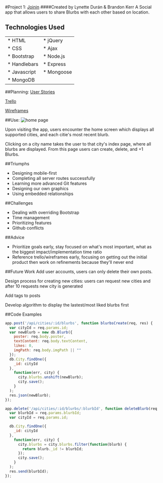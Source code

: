 #Project 1: [Joinin](https://join-in-app.herokuapp.com/)
####Created by Lynette Durán & Brandon Kerr
A Social app that allows users to share Blurbs with each other based on location.

Technologies Used
-----------
|                |             |
|----------------|-------------|
| * HTML         | * jQuery    |
| * CSS          | * Ajax      |
| * Bootstrap    | * Node.js   |
| * Handlebars   | * Express   |
| * Javascript   | * Mongoose  |
| * MongoDB      |             |

##Planning:
[User Stories](https://docs.google.com/document/d/1bB7cZLRpcKMa4wOch1ewGnsfvHHRYO0FEFSNpPJChE8/edit?usp=sharing)

[Trello](https://trello.com/b/mpN5bIrC/joinin)

[Wireframes](https://drive.google.com/drive/folders/0B-akLkaoR5tFVXZ6di1qUG03Xzg?usp=sharing)
 

##Use:
![home page](http://i.imgur.com/KaBlhWh.png "Home Page and City Index for SF")


Upon visiting the app, users encounter the home screen which displays all supported cities, and each citie's most recent blurb.

Clicking on a city name takes the user to that city's index page, where all blurbs are displayed. From this page users can create, delete, and +1 Blurbs. 

##Triumphs
* Designing mobile-first
* Completing all server routes successfully
* Learning more advanced Git features
* Designing our own graphics
* Using embedded relationships

##Challenges
* Dealing with overriding Bootstrap
* Time management
* Prioritizing features
* Github conflicts

##Advice
* Prioritize goals early, stay focused on what's most important, what as the biggest impact/implementation time ratio
* Reference trello/wireframes early, focusing on getting out the initial product then work on refinements because they'll never end

##Future Work
Add user accounts, users can only delete their own posts.

Design process for creating new cities: users can request new cities and after 10 requests new city is generated

Add tags to posts

Develop algorithm to display the lastest/most liked blurbs first

##Code Examples

```JavaScript
app.post('/api/cities/:id/blurbs', function blurbsCreate(req, res) {
  var cityId = req.params.id;
  var newBlurb = new db.Blurb({
    poster: req.body.poster,
    textContent: req.body.textContent,
    likes: 0,
    imgPath: req.body.imgPath || ""
  });
  db.City.findOne({
    _id: cityId
  },
    function(err, city) {
      city.blurbs.unshift(newBlurb);
      city.save();
    }
  );
  res.json(newBlurb);
});
```

```Javascript
app.delete('/api/cities/:id/blurbs/:blurbId', function deleteBlurb(req, res) {
  var blurbId = req.params.blurbId;
  var cityId = req.params.id;

  db.City.findOne({
    _id: cityId
  }, 
    function(err, city) {
      city.blurbs = city.blurbs.filter(function(blurb) {
        return blurb._id != blurbId;
      });
      city.save();
    }
  );
  res.send(blurbId);
});
```
